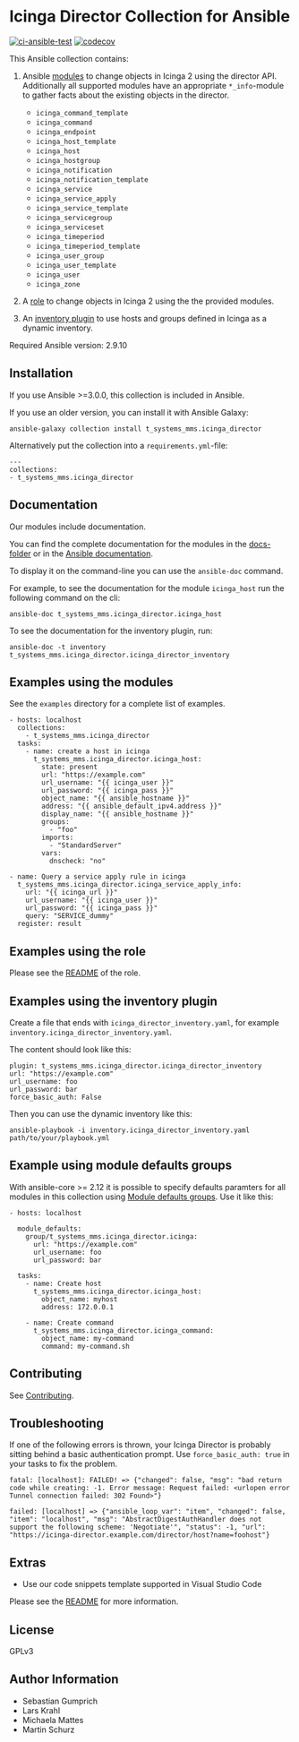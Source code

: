 # Icinga Director Collection for Ansible

[![ci-ansible-test](https://github.com/T-Systems-MMS/ansible-collection-icinga-director/workflows/ansible-test/badge.svg)](https://github.com/T-Systems-MMS/ansible-collection-icinga-director/actions?query=workflow%3Aansible-test)
[![codecov](https://codecov.io/gh/T-Systems-MMS/ansible-collection-icinga-director/branch/master/graph/badge.svg)](https://codecov.io/gh/T-Systems-MMS/ansible-collection-icinga-director)

This Ansible collection contains:

1. Ansible [modules](plugins/modules/) to change objects in Icinga 2 using the director API. 
Additionally all supported modules have an appropriate `*_info`-module to gather facts about the existing objects in the director.

    * `icinga_command_template`
    * `icinga_command`
    * `icinga_endpoint`
    * `icinga_host_template`
    * `icinga_host`
    * `icinga_hostgroup`
    * `icinga_notification`
    * `icinga_notification_template`
    * `icinga_service`
    * `icinga_service_apply`
    * `icinga_service_template`
    * `icinga_servicegroup`
    * `icinga_serviceset`
    * `icinga_timeperiod`
    * `icinga_timeperiod_template`
    * `icinga_user_group`
    * `icinga_user_template`
    * `icinga_user`
    * `icinga_zone`


2. A [role](roles/ansible_icinga/) to change objects in Icinga 2 using the the provided modules.

3. An [inventory plugin](plugins/inventory) to use hosts and groups defined in Icinga as a dynamic inventory.

Required Ansible version: 2.9.10

## Installation

If you use Ansible >=3.0.0, this collection is included in Ansible.

If you use an older version, you can install it with Ansible Galaxy:

```
ansible-galaxy collection install t_systems_mms.icinga_director
```

Alternatively put the collection into a `requirements.yml`-file:

```
---
collections:
- t_systems_mms.icinga_director
```

## Documentation

Our modules include documentation.

You can find the complete documentation for the modules in the [docs-folder](docs) or in the [Ansible documentation](<https://docs.ansible.com/ansible/latest/collections/t_systems_mms/icinga_director/index.html#plugins-in-t-systems-mms-icinga-director>).

To display it on the command-line you can use the `ansible-doc` command.

For example, to see the documentation for the module `icinga_host` run the following command on the cli:

```
ansible-doc t_systems_mms.icinga_director.icinga_host
```

To see the documentation for the inventory plugin, run:

```
ansible-doc -t inventory t_systems_mms.icinga_director.icinga_director_inventory
```

## Examples using the modules

See the `examples` directory for a complete list of examples.

```
- hosts: localhost
  collections:
    - t_systems_mms.icinga_director
  tasks:
    - name: create a host in icinga
      t_systems_mms.icinga_director.icinga_host:
        state: present
        url: "https://example.com"
        url_username: "{{ icinga_user }}"
        url_password: "{{ icinga_pass }}"
        object_name: "{{ ansible_hostname }}"
        address: "{{ ansible_default_ipv4.address }}"
        display_name: "{{ ansible_hostname }}"
        groups:
          - "foo"
        imports:
          - "StandardServer"
        vars:
          dnscheck: "no"
```

```
- name: Query a service apply rule in icinga
  t_systems_mms.icinga_director.icinga_service_apply_info:
    url: "{{ icinga_url }}"
    url_username: "{{ icinga_user }}"
    url_password: "{{ icinga_pass }}"
    query: "SERVICE_dummy"
  register: result
```

## Examples using the role

Please see the [README](roles/ansible_icinga/README.md) of the role.

## Examples using the inventory plugin

Create a file that ends with `icinga_director_inventory.yaml`, for example `inventory.icinga_director_inventory.yaml`.

The content should look like this:

```
plugin: t_systems_mms.icinga_director.icinga_director_inventory
url: "https://example.com"
url_username: foo
url_password: bar
force_basic_auth: False
```

Then you can use the dynamic inventory like this:

```
ansible-playbook -i inventory.icinga_director_inventory.yaml path/to/your/playbook.yml
```

## Example using module defaults groups

With ansible-core >= 2.12 it is possible to specify defaults paramters for all modules in this collection using [Module defaults groups](https://docs.ansible.com/ansible/latest/user_guide/playbooks_module_defaults.html#module-defaults-groups). Use it like this:

```
- hosts: localhost

  module_defaults:
    group/t_systems_mms.icinga_director.icinga:
      url: "https://example.com"
      url_username: foo
      url_password: bar

  tasks:
    - name: Create host
      t_systems_mms.icinga_director.icinga_host:
        object_name: myhost
        address: 172.0.0.1

    - name: Create command
      t_systems_mms.icinga_director.icinga_command:
        object_name: my-command
        command: my-command.sh
```

## Contributing

See [Contributing](CONTRIBUTING.md).

## Troubleshooting

If one of the following errors is thrown, your Icinga Director is probably sitting behind a basic authentication prompt. Use `force_basic_auth: true` in your tasks to fix the problem.

```
fatal: [localhost]: FAILED! => {"changed": false, "msg": "bad return code while creating: -1. Error message: Request failed: <urlopen error Tunnel connection failed: 302 Found>"}
```

```
failed: [localhost] => {"ansible_loop_var": "item", "changed": false, "item": "localhost", "msg": "AbstractDigestAuthHandler does not support the following scheme: 'Negotiate'", "status": -1, "url": "https://icinga-director.example.com/director/host?name=foohost"}
```


## Extras

* Use our code snippets template supported in Visual Studio Code

Please see the [README](vsc-snippets/README.md) for more information.

## License

GPLv3

## Author Information

* Sebastian Gumprich
* Lars Krahl
* Michaela Mattes
* Martin Schurz
